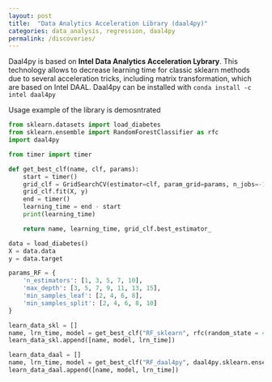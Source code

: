 ```yaml
---
layout: post
title:  "Data Analytics Acceleration Library (daal4py)"
categories: data_analysis, regression, daal4py
permalink: /discoveries/
---
```


Daal4py is based on **Intel Data Analytics Acceleration Lybrary**. This technology allows to decrease learning time for classic sklearn methods due to several acceleration tricks, including matrix transformation, which are based on Intel DAAL.
Daal4py can be installed with `conda install -c intel daal4py`

Usage example of the library is demosntrated 


```python
from sklearn.datasets import load_diabetes
from sklearn.ensemble import RandomForestClassifier as rfc
import daal4py

from timer import timer

def get_best_clf(name, clf, params):
    start = timer()
    grid_clf = GridSearchCV(estimator=clf, param_grid=params, n_jobs=-1, cv=5)
    grid_clf.fit(X, y)
    end = timer()
    learning_time = end - start
    print(learning_time)

    return name, learning_time, grid_clf.best_estimator_

data = load_diabetes()
X = data.data
y = data.target

params_RF = {
    'n_estimators': [1, 3, 5, 7, 10],
    'max_depth': [3, 5, 7, 9, 11, 13, 15],
    'min_samples_leaf': [2, 4, 6, 8],
    'min_samples_split': [2, 4, 6, 8, 10]
}

learn_data_skl = []
name, lrn_time, model = get_best_clf("RF_sklearn", rfc(random_state = 42), params_RF)
learn_data_skl.append([name, model, lrn_time])

learn_data_daal = []
name, lrn_time, model = get_best_clf("RF_daal4py", daal4py.sklearn.ensemble.RandomForestClassifier(random_state = 42), params_RF)
learn_data_daal.append([name, model, lrn_time])
```
